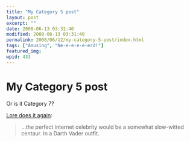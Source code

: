 ```yaml
---
title: "My Category 5 post"
layout: post
excerpt: ""
date: 2008-06-13 03:31:40
modified: 2008-06-13 03:31:40
permalink: 2008/06/12/my-category-5-post/index.html
tags: ["Amusing", "Ne-e-e-e-e-erd!"]
featured_img: 
wpid: 433
---
```


# My Category 5 post

Or is it Category 7?

[Lore does it again](http://www.wired.com/entertainment/theweb/commentary/alttext/2008/06/alttext_0604):

> …the perfect internet celebrity would be a somewhat slow-witted centaur. In a Darth Vader outfit.